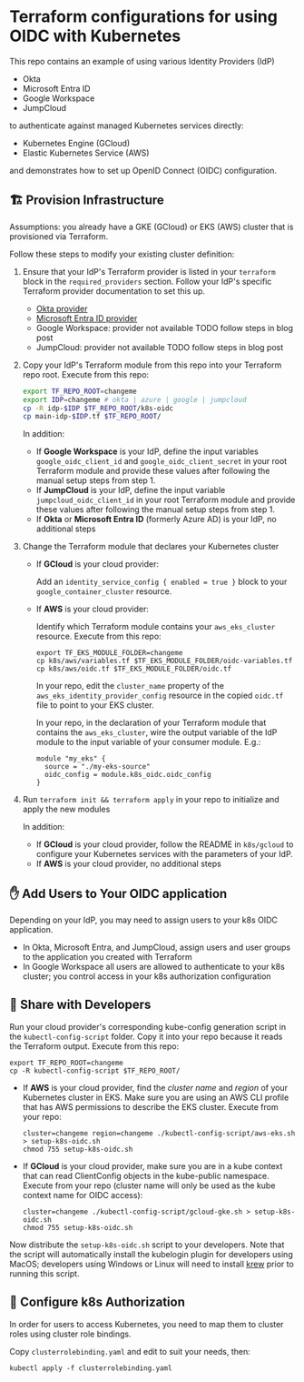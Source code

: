 # Terraform configurations for using OIDC with Kubernetes

This repo contains an example of using various Identity Providers (IdP)

- Okta
- Microsoft Entra ID
- Google Workspace
- JumpCloud

to authenticate against managed Kubernetes services directly:

- Kubernetes Engine (GCloud)
- Elastic Kubernetes Service (AWS)

and demonstrates how to set up OpenID Connect (OIDC) configuration.

## 🏗️ Provision Infrastructure

Assumptions: you already have a GKE (GCloud) or EKS (AWS) cluster that is provisioned via Terraform.

Follow these steps to modify your existing cluster definition:

1. Ensure that your IdP's Terraform provider is listed in your `terraform` block in the `required_providers` section. Follow your IdP's specific Terraform provider documentation to set this up.

   - [Okta provider](https://registry.terraform.io/providers/okta/okta/latest/docs)
   - [Microsoft Entra ID provider](https://registry.terraform.io/providers/hashicorp/azuread/latest/docs)
   - Google Workspace: provider not available TODO follow steps in blog post
   - JumpCloud: provider not available TODO follow steps in blog post

2. Copy your IdP's Terraform module from this repo into your Terraform repo root. Execute from this repo:

   ```sh
   export TF_REPO_ROOT=changeme
   export IDP=changeme # okta | azure | google | jumpcloud
   cp -R idp-$IDP $TF_REPO_ROOT/k8s-oidc
   cp main-idp-$IDP.tf $TF_REPO_ROOT/
   ```

   In addition:
   
   - If **Google Workspace** is your IdP, define the input variables `google_oidc_client_id` and `google_oidc_client_secret` in your root Terraform module and provide these values after following the manual setup steps from step 1.
   - If **JumpCloud** is your IdP, define the input variable `jumpcloud_oidc_client_id` in your root Terraform module and provide these values after following the manual setup steps from step 1. 
   - If **Okta** or **Microsoft Entra ID** (formerly Azure AD) is your IdP, no additional steps

3. Change the Terraform module that declares your Kubernetes cluster

   - If **GCloud** is your cloud provider:

     Add an `identity_service_config { enabled = true }` block to your `google_container_cluster` resource.

   - If **AWS** is your cloud provider:

     Identify which Terraform module contains your `aws_eks_cluster` resource. Execute from this repo:

     ```
     export TF_EKS_MODULE_FOLDER=changeme
     cp k8s/aws/variables.tf $TF_EKS_MODULE_FOLDER/oidc-variables.tf
     cp k8s/aws/oidc.tf $TF_EKS_MODULE_FOLDER/oidc.tf
     ```

     In your repo, edit the `cluster_name` property of the `aws_eks_identity_provider_config` resource in the copied `oidc.tf` file to point to your EKS cluster.

     In your repo, in the declaration of your Terraform module that contains the `aws_eks_cluster`, wire the output variable of the IdP module to the input variable of your consumer module. E.g.:

     ```
     module "my_eks" {
       source = "./my-eks-source"
       oidc_config = module.k8s_oidc.oidc_config
     }
     ```

4. Run `terraform init && terraform apply` in your repo to initialize and apply the new modules

   In addition:

   - If **GCloud** is your cloud provider, follow the README in `k8s/gcloud` to configure your Kubernetes services with the parameters of your IdP.
   - If **AWS** is your cloud provider, no additional steps

## ✋ Add Users to Your OIDC application

Depending on your IdP, you may need to assign users to your k8s OIDC application.

- In Okta, Microsoft Entra, and JumpCloud, assign users and user groups to the application you created with Terraform
- In Google Workspace all users are allowed to authenticate to your k8s cluster; you control access in your k8s authorization configuration

## 💝 Share with Developers

Run your cloud provider's corresponding kube-config generation script in the `kubectl-config-script` folder. Copy it into your repo because it reads the Terraform output. Execute from this repo:

```
export TF_REPO_ROOT=changeme
cp -R kubectl-config-script $TF_REPO_ROOT/
```

- If **AWS** is your cloud provider, find the _cluster name_ and _region_ of your Kubernetes cluster in EKS. Make sure you are using an AWS CLI profile that has AWS permissions to describe the EKS cluster. Execute from your repo:

  ```
  cluster=changeme region=changeme ./kubectl-config-script/aws-eks.sh > setup-k8s-oidc.sh
  chmod 755 setup-k8s-oidc.sh
  ```

- If **GCloud** is your cloud provider, make sure you are in a kube context that can read ClientConfig objects in the kube-public namespace. Execute from your repo (cluster name will only be used as the kube context name for OIDC access):

  ```
  cluster=changeme ./kubectl-config-script/gcloud-gke.sh > setup-k8s-oidc.sh
  chmod 755 setup-k8s-oidc.sh
  ```

Now distribute the `setup-k8s-oidc.sh` script to your developers. Note that the script will automatically install the kubelogin plugin for developers using MacOS; developers using
Windows or Linux will need to install [krew](https://github.com/kubernetes-sigs/krew) prior to running this script.

## 🛂 Configure k8s Authorization

In order for users to access Kubernetes, you need to map them to cluster roles using cluster role bindings.

Copy `clusterrolebinding.yaml` and edit to suit your needs, then:

```
kubectl apply -f clusterrolebinding.yaml
```
